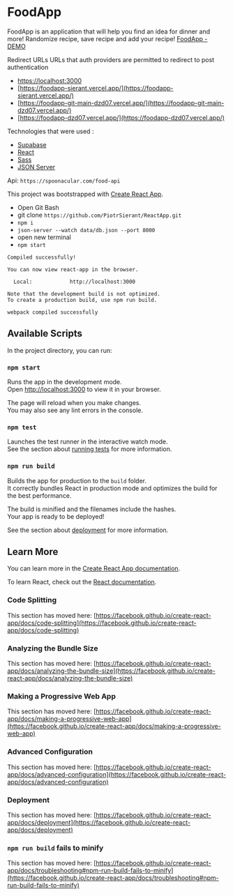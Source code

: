# FoodApp
FoodApp is an application that will help you find an idea for dinner and more! Randomize recipe, save recipe and add your recipe!
[FoodApp - DEMO](https://foodapp-sierant.vercel.app/)

Redirect URLs
URLs that auth providers are permitted to redirect to post authentication
* [https://localhost:3000](https://localhost:3000)
* [https://foodapp-sierant.vercel.app/](https://foodapp-sierant.vercel.app/)
* [https://foodapp-git-main-dzd07.vercel.app/](https://foodapp-git-main-dzd07.vercel.app/)
* [https://foodapp-dzd07.vercel.app/](https://foodapp-dzd07.vercel.app/)

Technologies that were used :
* [Supabase](https://supabase.com/)
* [React](https://pl.reactjs.org/)
* [Sass](https://sass-lang.com/)
* [JSON Server](https://www.npmjs.com/package/json-server)

Api:
`https://spoonacular.com/food-api`

This project was bootstrapped with [Create React App](https://github.com/facebook/create-react-app).


* Open Git Bash
* git clone `https://github.com/PiotrSierant/ReactApp.git`
* `npm i`
* `json-server --watch data/db.json --port 8000`
* open new terminal
* `npm start`

```
Compiled successfully!

You can now view react-app in the browser.

  Local:            http://localhost:3000

Note that the development build is not optimized.
To create a production build, use npm run build.

webpack compiled successfully
```

## Available Scripts

In the project directory, you can run:

### `npm start`

Runs the app in the development mode.\
Open [http://localhost:3000](http://localhost:3000) to view it in your browser.

The page will reload when you make changes.\
You may also see any lint errors in the console.

### `npm test`

Launches the test runner in the interactive watch mode.\
See the section about [running tests](https://facebook.github.io/create-react-app/docs/running-tests) for more information.

### `npm run build`

Builds the app for production to the `build` folder.\
It correctly bundles React in production mode and optimizes the build for the best performance.

The build is minified and the filenames include the hashes.\
Your app is ready to be deployed!

See the section about [deployment](https://facebook.github.io/create-react-app/docs/deployment) for more information.

## Learn More

You can learn more in the [Create React App documentation](https://facebook.github.io/create-react-app/docs/getting-started).

To learn React, check out the [React documentation](https://reactjs.org/).

### Code Splitting

This section has moved here: [https://facebook.github.io/create-react-app/docs/code-splitting](https://facebook.github.io/create-react-app/docs/code-splitting)

### Analyzing the Bundle Size

This section has moved here: [https://facebook.github.io/create-react-app/docs/analyzing-the-bundle-size](https://facebook.github.io/create-react-app/docs/analyzing-the-bundle-size)

### Making a Progressive Web App

This section has moved here: [https://facebook.github.io/create-react-app/docs/making-a-progressive-web-app](https://facebook.github.io/create-react-app/docs/making-a-progressive-web-app)

### Advanced Configuration

This section has moved here: [https://facebook.github.io/create-react-app/docs/advanced-configuration](https://facebook.github.io/create-react-app/docs/advanced-configuration)

### Deployment

This section has moved here: [https://facebook.github.io/create-react-app/docs/deployment](https://facebook.github.io/create-react-app/docs/deployment)

### `npm run build` fails to minify

This section has moved here: [https://facebook.github.io/create-react-app/docs/troubleshooting#npm-run-build-fails-to-minify](https://facebook.github.io/create-react-app/docs/troubleshooting#npm-run-build-fails-to-minify)
